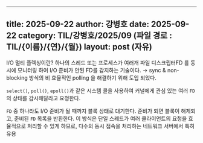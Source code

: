  ---
 title: 2025-09-22
 author: 강병호
 date: 2025-09-22
 category: TIL/강병호/2025/09 (파일 경로 : TIL/{이름}/{연}/{월})
 layout: post (자유)
 ---

I/O 멀티 플렉싱이란? 하나의 스레드 또는 프로세스가 여러개 파일 디스크립터FD 를 동시에 모니터링 하여 I/O 준비가 안된 FD를 감지하는 기술이다. → sync & non-blocking 방식의 비 효율적인 polling 을 해결하기 위해 도입 되었다.

`select()`, `poll()`, `epoll()`과 같은 시스템 콜을 사용하여 커널에게 관심 있는 여러 `FD`의 상태를 감시해달라고 요청한다.

`FD` 중 하나라도 I/O 준비가 될 때까지 블록 상태로 대기한다. 준비가 되면 블록이 해제되고, 준비된 `FD` 목록을 반환한다. 이 방식은 단일 스레드가 여러 클라이언트의 요청을 효율적으로 처리할 수 있게 하므로, 다수의 동시 접속을 처리하는 네트워크 서버에서 특히 유용
